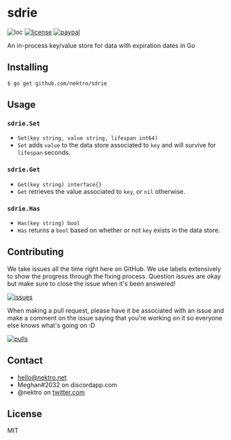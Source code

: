# sdrie
![loc](https://tokei.rs/b1/github/nektro/sdrie)
[![license](https://img.shields.io/github/license/nektro/sdrie.svg)](https://github.com/nektro/sdrie/blob/master/LICENSE)
[![paypal](https://img.shields.io/badge/donate-paypal-blue.svg?logo=paypal)](https://www.paypal.me/nektro)

An in-process key/value store for data with expiration dates in Go

## Installing
```
$ go get github.com/nektro/sdrie
```

## Usage
### `sdrie.Set`
- `Set(key string, value string, lifespan int64)`
- `Set` adds `value` to the data store associated to `key` and will survive for `lifespan` seconds.

### `sdrie.Get`
- `Get(key string) interface{}`
- `Get` retrieves the value associated to `key`, or `nil` otherwise.

### `sdrie.Has`
- `Has(key string) bool`
- `Has` returns a `bool` based on whether or not `key` exists in the data store. 

## Contributing
We take issues all the time right here on GitHub. We use labels extensively to show the progress through the fixing process. Question issues are okay but make sure to close the issue when it's been answered!

[![issues](https://img.shields.io/github/issues/nektro/sdrie.svg)](https://github.com/nektro/sdrie/issues)

When making a pull request, please have it be associated with an issue and make a comment on the issue saying that you're working on it so everyone else knows what's going on :D

[![pulls](https://img.shields.io/github/issues-pr/nektro/sdrie.svg)](https://github.com/nektro/sdrie/pulls)

## Contact
- hello@nektro.net
- Meghan#2032 on discordapp.com
- @nektro on [twitter.com](https://twitter.com/nektro)

## License
MIT
